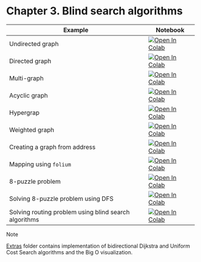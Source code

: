 
#  Chapter 3. Blind search algorithms

| Example  | Notebook  |
|---|---|
| Undirected graph | [![Open In Colab](https://colab.research.google.com/assets/colab-badge.svg)](https://colab.research.google.com/github/Optimization-Algorithms-Book/Code-Listings/blob/main/Chapter%203/Listing%203.1_undirected.ipynb)  |
| Directed graph | [![Open In Colab](https://colab.research.google.com/assets/colab-badge.svg)](https://colab.research.google.com/github/Optimization-Algorithms-Book/Code-Listings/blob/main/Chapter%203/Listing%203.2_directed.ipynb)  |
|Multi-graph | [![Open In Colab](https://colab.research.google.com/assets/colab-badge.svg)](https://colab.research.google.com/github/Optimization-Algorithms-Book/Code-Listings/blob/main/Chapter%203/Listing%203.3_multigraph.ipynb)  |
| Acyclic graph | [![Open In Colab](https://colab.research.google.com/assets/colab-badge.svg)](https://colab.research.google.com/github/Optimization-Algorithms-Book/Code-Listings/blob/main/Chapter%203/Listing%203.4_acyclic.ipynb)  |
| Hypergrap | [![Open In Colab](https://colab.research.google.com/assets/colab-badge.svg)](https://colab.research.google.com/github/Optimization-Algorithms-Book/Code-Listings/blob/main/Chapter%203/Listing%203.5_hypergraph.ipynb)  |
| Weighted graph | [![Open In Colab](https://colab.research.google.com/assets/colab-badge.svg)](https://colab.research.google.com/github/Optimization-Algorithms-Book/Code-Listings/blob/main/Chapter%203/Listing%203.6_weighted_graph.ipynb)  |
| Creating a graph from address | [![Open In Colab](https://colab.research.google.com/assets/colab-badge.svg)](https://colab.research.google.com/github/Optimization-Algorithms-Book/Code-Listings/blob/main/Chapter%203/Listing%203.7_UofT.ipynb)  |
| Mapping using `folium` | [![Open In Colab](https://colab.research.google.com/assets/colab-badge.svg)](https://colab.research.google.com/github/Optimization-Algorithms-Book/Code-Listings/blob/main/Chapter%203/Listing%203.8_folium.ipynb)  |
| 8-puzzle problem | [![Open In Colab](https://colab.research.google.com/assets/colab-badge.svg)](https://colab.research.google.com/github/Optimization-Algorithms-Book/Code-Listings/blob/main/Chapter%203/Listing%203.9_puzzle.ipynb)  |
| Solving 8-puzzle problem using DFS | [![Open In Colab](https://colab.research.google.com/assets/colab-badge.svg)](https://colab.research.google.com/github/Optimization-Algorithms-Book/Code-Listings/blob/main/Chapter%203/Listing%203.10_puzzle_DFS.ipynb)  |
|Solving routing problem using blind search algorithms | [![Open In Colab](https://colab.research.google.com/assets/colab-badge.svg)](https://colab.research.google.com/github/Optimization-Algorithms-Book/Code-Listings/blob/main/Chapter%203/Comparison.ipynb)  |


> [!Note]
> [Extras](https://github.com/Optimization-Algorithms-Book/Code-Listings/tree/main/Chapter%203/Extras) folder contains implementation  of bidirectional Dijkstra and Uniform Cost Search algorithms and the Big O visualization.